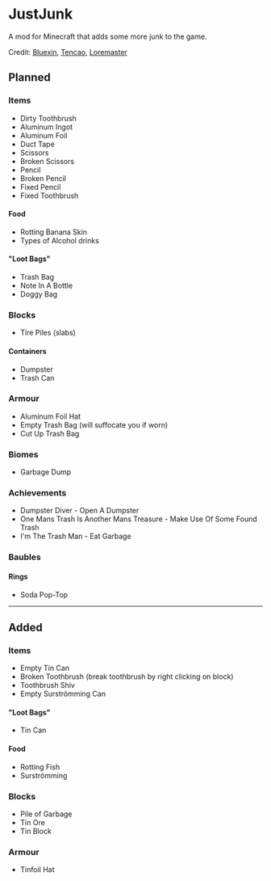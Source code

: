 # JustJunk
A mod for Minecraft that adds some more junk to the game.

Credit: [Bluexin](http://www.minecraftforum.net/members/Bluexin), [Tencao](http://www.minecraftforum.net/members/Tencao), [Loremaster](https://www.youtube.com/channel/UC3n-lKS-MYlunVtErgzSFZg)

## Planned

### Items
- Dirty Toothbrush
- Aluminum Ingot
- Aluminum Foil
- Duct Tape
- Scissors
- Broken Scissors
- Pencil
- Broken Pencil
- Fixed Pencil
- Fixed Toothbrush

#### Food
- Rotting Banana Skin
- Types of Alcohol drinks

#### "Loot Bags"
- Trash Bag
- Note In A Bottle
- Doggy Bag

### Blocks
- Tire Piles (slabs)
#### Containers
- Dumpster
- Trash Can

### Armour
- Aluminum Foil Hat
- Empty Trash Bag (will suffocate you if worn)
- Cut Up Trash Bag

### Biomes
- Garbage Dump

### Achievements
- Dumpster Diver - Open A Dumpster
- One Mans Trash Is Another Mans Treasure - Make Use Of Some Found Trash
- I'm The Trash Man - Eat Garbage

### Baubles
#### Rings
- Soda Pop-Top

---

## Added
### Items
- Empty Tin Can
- Broken Toothbrush (break toothbrush by right clicking on block)
- Toothbrush Shiv
- Empty Surströmming Can

#### "Loot Bags"
- Tin Can

#### Food
- Rotting Fish
- Surströmming

### Blocks
- Pile of Garbage
- Tin Ore
- Tin Block

### Armour
- Tinfoil Hat
